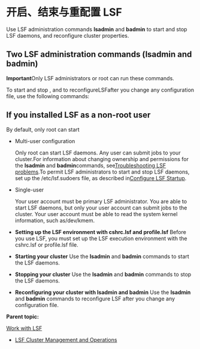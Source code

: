 # 开启、结束与重配置 LSF

Use LSF administration commands **lsadmin** and **badmin** to start and stop LSF daemons, and reconfigure cluster properties.

## Two LSF administration commands (lsadmin and badmin)

**Important**Only LSF administrators or root can run these commands.

To start and stop , and to reconfigureLSFafter you change any configuration file, use the following commands:

## If you installed LSF as a non-root user

By default, only root can start    

- Multi-user configuration

  Only root can start LSF daemons. Any user can submit jobs to your cluster.For information about changing ownership and permissions for the **lsadmin** and **badmin**commands, see[Troubleshooting LSF problems](https://www.ibm.com/support/knowledgecenter/SSWRJV_10.1.0/lsf_admin/chap_troubleshooting_lsf.html?view=kc).To permit LSF administrators to start and stop LSF daemons, set up the /etc/lsf.sudoers file, as described in[Configure LSF Startup](https://www.ibm.com/support/knowledgecenter/SSWRJV_10.1.0/lsf_admin_foundations/config_startup.html?view=kc).

- Single-user

  Your user account must be primary LSF administrator. You are able to start LSF daemons, but only your user account can submit jobs to the cluster. Your user account must be able to read the system kernel information, such as/dev/kmem.

- **Setting up the LSF environment with cshrc.lsf and profile.lsf**
  Before you use LSF, you must set up the LSF execution environment with the cshrc.lsf or profile.lsf file.
- **Starting your cluster**
  Use the **lsadmin** and **badmin** commands to start the LSF daemons.
- **Stopping your cluster**
  Use the **lsadmin** and **badmin** commands to stop the LSF daemons.
- **Reconfiguring your cluster with lsadmin and badmin**
  Use the **lsadmin** and **badmin** commands to reconfigure LSF after you change any configuration file.

**Parent topic:**

[Work with LSF](https://www.ibm.com/support/knowledgecenter/SSWRJV_10.1.0/lsf_admin_foundations/working_lsf.html?view=kc)

- [LSF Cluster Management and Operations](https://www.ibm.com/support/knowledgecenter/SSWRJV_10.1.0/lsf_welcome/lsf_kc_cluster_ops.html?view=kc#lsf_kc_cluster_ops)